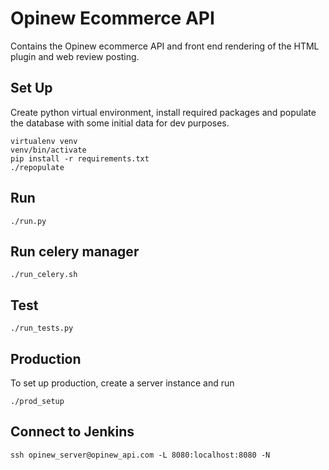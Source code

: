 # Opinew Ecommerce API

Contains the Opinew ecommerce API and front end rendering of the HTML plugin 
and web review posting. 

## Set Up

Create python virtual environment, install required packages and populate the
database with some initial data for dev purposes.

    virtualenv venv
    venv/bin/activate
    pip install -r requirements.txt
    ./repopulate

## Run

    ./run.py
    
## Run celery manager

    ./run_celery.sh

## Test

    ./run_tests.py

## Production
To set up production, create a server instance and run

    ./prod_setup


## Connect to Jenkins

    ssh opinew_server@opinew_api.com -L 8080:localhost:8080 -N